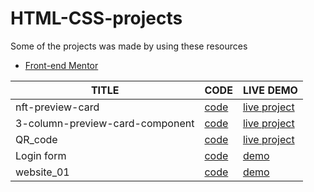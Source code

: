 # HTML-CSS-projects
Some of the projects was made by using these resources
- [Front-end Mentor](https://www.frontendmentor.io/)

| TITLE  |     CODE          | LIVE DEMO |
| ------------- | -----------| ------    |
| nft-preview-card |[code](nft-preview-card) | [live project](https://html-css-projects-one.vercel.app/)  |
| 3-column-preview-card-component | [code](3-column-preview-card-component-main)|[live project](https://html-css-projects-hyok.vercel.app/) |
|QR_code |[code](QR_code)|[live project](https://html-css-projects-j7ic.vercel.app/) |
| Login form |[code](Login_Form)| [demo](https://html-css-projects-6wiv.vercel.app/)
|website_01 | [code](website_01) | [demo](https://html-css-projects-plk7.vercel.app/)


